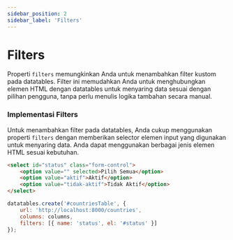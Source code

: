 ```yaml
---
sidebar_position: 2
sidebar_label: 'Filters'
---
```


# Filters

Properti `filters` memungkinkan Anda untuk menambahkan filter kustom pada datatables. Filter ini memudahkan Anda untuk menghubungkan elemen HTML dengan datatables untuk menyaring data sesuai dengan pilihan pengguna, tanpa perlu menulis logika tambahan secara manual.


### Implementasi Filters

Untuk menambahkan filter pada datatables, Anda cukup menggunakan properti `filters` dengan memberikan selector elemen input yang digunakan untuk menyaring data. Anda dapat menggunakan berbagai jenis elemen HTML sesuai kebutuhan.

```html
<select id="status" class="form-control">
    <option value="" selected>Pilih Semua</option>
    <option value="aktif">Aktif</option>
    <option value="tidak-aktif">Tidak Aktif</option>
</select>
```

```js {4}
datatables.create('#countriesTable', {
    url: 'http://localhost:8000/countries',
    columns: columns,
    filters: [{ name: 'status', el: '#status' }]
});
```
